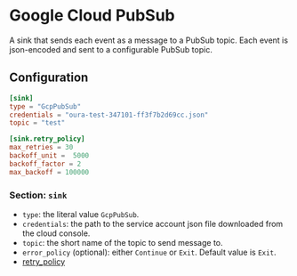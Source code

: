 # Google Cloud PubSub

A sink that sends each event as a message to a PubSub topic. Each event is json-encoded and sent to a configurable PubSub topic.

## Configuration

```toml
[sink]
type = "GcpPubSub"
credentials = "oura-test-347101-ff3f7b2d69cc.json"
topic = "test"

[sink.retry_policy]
max_retries = 30
backoff_unit =  5000
backoff_factor = 2
max_backoff = 100000
```

### Section: `sink`

- `type`: the literal value `GcpPubSub`.
- `credentials`: the path to the service account json file downloaded from the cloud console.
- `topic`: the short name of the topic to send message to.
- `error_policy` (optional): either `Continue` or `Exit`. Default value is `Exit`.
- [retry_policy](../advanced/retry_policy.md)
